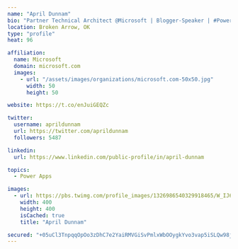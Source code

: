 ```yaml
---
name: "April Dunnam"
bio: "Partner Technical Architect @Microsoft | Blogger-Speaker | #PowerApps, #PowerAutomate, #Office365, #SharePoint | #WIT | #Karaoke Queen"
location: Broken Arrow, OK
type: "profile"
heat: 96

affiliation:
  name: Microsoft
  domain: microsoft.com
  images:
    - url: "/assets/images/organizations/microsoft.com-50x50.jpg"
      width: 50
      height: 50

website: https://t.co/enJuiGEQZc

twitter:
  username: aprildunnam
  url: https://twitter.com/aprildunnam
  followers: 5487

linkedin:
  url: https://www.linkedin.com/public-profile/in/april-dunnam

topics:
  - Power Apps

images:
  - url: https://pbs.twimg.com/profile_images/1326986540329918465/W_IJ6Ih2_400x400.jpg
    width: 400
    height: 400
    isCached: true
    title: "April Dunnam"

secured: "+05uCl3TnpqqOpOo3zDhC7e2YaiRMVGiSvPmlxWbOOygkYvo3vap5iSLQw98jP5D/EZr0V5JGVBK5DhFI4taFffXHMz1RykkdgDGaCq09/pLOPAjRIz42VzqS5PfzGl9A3z1lgXquxeTy8yIvieCDh3psRlOOvR7yTaef5wS6Zf3YMKmktj840rNnCy4X6VH02atUcsbZkCIfId18KUi2DNpCz3EcWVqC8ad9J3w7Hkd9cXQmdYydFx9GeEf9wMfKpPneHu0OCDWz2tGjw6ww68EYE6A9JX6rWQ7+C2x714oUjovfdEo53/wVrSNl8hq9gyQQ3zRMwTZQWGVvweuT3kiLdG6Pm1IRYxHYx/miNeNyHQiqn5zLrGYrSh9+lTmLNpD2mlj+dnlMLiMVvGriBD7jCf1S2V13wByM7dKsHQ=;1evo3IUAomYbm0qrLd7v4A=="
---
```


